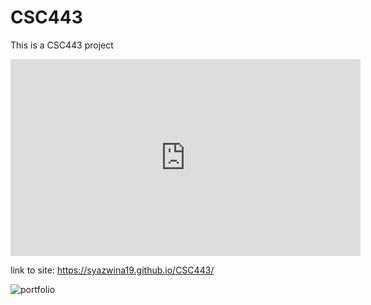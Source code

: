 # CSC443
This is a CSC443 project


<iframe width="560" height="315" src="https://sites.google.com/student.uitm.edu.my/nursyazwina/home" frameborder="0" allow="accelerometer; autoplay; clipboard-write; encrypted-media; gyroscope; picture-in-picture" allowfullscreen></iframe>

link to site: https://syazwina19.github.io/CSC443/

![portfolio](https://user-images.githubusercontent.com/103223235/162591495-7c1e1f03-5c4c-4cf4-816f-7e95947c0926.PNG)

